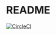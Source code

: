 # README

[![CircleCI](https://circleci.com/gh/voloyev/backend/tree/master.svg?style=svg)](https://circleci.com/gh/voloyev/backend/tree/master)
